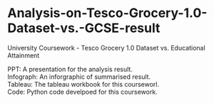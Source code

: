 # Analysis-on-Tesco-Grocery-1.0-Dataset-vs.-GCSE-result
University Coursework -  Tesco Grocery 1.0 Dataset vs. Educational Attainment



PPT: A presentation for the analysis result. <br>
Infograph: An inforgraphic of summarised result. <br>
Tableau: The tableau workbook for this courseworl. <br>
Code: Python code develpoed for this coursework. <br>
